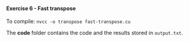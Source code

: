 #### Exercise 6 - Fast transpose
To compile: `nvcc -o transpose fast-transpose.cu`

The **code** folder contains the code and the results stored in `output.txt`.
